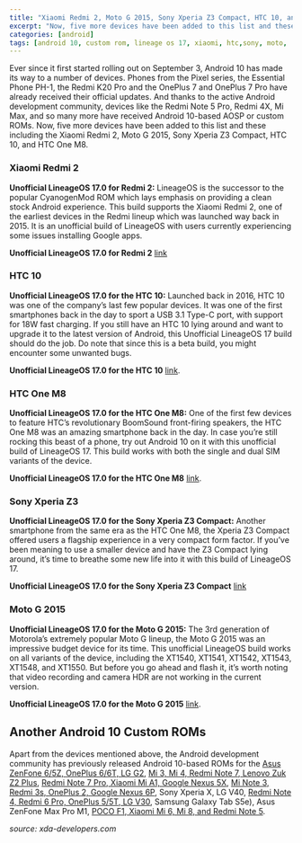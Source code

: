 ```yaml
---
title: "Xiaomi Redmi 2, Moto G 2015, Sony Xperia Z3 Compact, HTC 10, and HTC One M8 receive Android 10 custom ROMs"
excerpt: "Now, five more devices have been added to this list and these including the Xiaomi Redmi 2, Moto G 2015, Sony Xperia Z3 Compact, HTC 10, and HTC One M8."
categories: [android]
tags: [android 10, custom rom, lineage os 17, xiaomi, htc,sony, moto,
---
```

Ever since it first started rolling out on September 3, Android 10 has made its way to a number of devices. Phones from the Pixel series, the Essential Phone PH-1, the Redmi K20 Pro and the OnePlus 7 and OnePlus 7 Pro have already received their official updates. And thanks to the active Android development community, devices like the Redmi Note 5 Pro, Redmi 4X, Mi Max, and so many more have received Android 10-based AOSP or custom ROMs. Now, five more devices have been added to this list and these including the Xiaomi Redmi 2, Moto G 2015, Sony Xperia Z3 Compact, HTC 10, and HTC One M8.

### Xiaomi Redmi 2

**Unofficial LineageOS 17.0 for Redmi 2:** LineageOS is the successor to the popular CyanogenMod ROM which lays emphasis on providing a clean stock Android experience. This build supports the Xiaomi Redmi 2, one of the earliest devices in the Redmi lineup which was launched way back in 2015. It is an unofficial build of LineageOS with users currently experiencing some issues installing Google apps.

**Unofficial LineageOS 17.0 for Redmi 2** [link](https://forum.xda-developers.com/redmi-2/development/rom-lineageos-17-0-t3975991)

### HTC 10

**Unofficial LineageOS 17.0 for the HTC 10:** Launched back in 2016, HTC 10 was one of the company’s last few popular devices. It was one of the first smartphones back in the day to sport a USB 3.1 Type-C port, with support for 18W fast charging. If you still have an HTC 10 lying around and want to upgrade it to the latest version of Android, this Unofficial LineageOS 17 build should do the job. Do note that since this is a beta build, you might encounter some unwanted bugs.

**Unofficial LineageOS 17.0 for the HTC 10** [link](https://forum.xda-developers.com/htc-10/development/rom-lineageos-17-0-unofficial-builds-pme-t3976079).

### HTC One M8

**Unofficial LineageOS 17.0 for the HTC One M8:** One of the first few devices to feature HTC’s revolutionary BoomSound front-firing speakers, the HTC One M8 was an amazing smartphone back in the day. In case you’re still rocking this beast of a phone, try out Android 10 on it with this unofficial build of LineageOS 17. This build works with both the single and dual SIM variants of the device.

**Unofficial LineageOS 17.0 for the HTC One M8** [link](https://forum.xda-developers.com/htc-one-m8/development/rom-lineageos-17-0-nightlies-htc-one-m8-t3976989).

### Sony Xperia Z3

**Unofficial LineageOS 17.0 for the Sony Xperia Z3 Compact:** Another smartphone from the same era as the HTC One M8, the Xperia Z3 Compact offered users a flagship experience in a very compact form factor. If you’ve been meaning to use a smaller device and have the Z3 Compact lying around, it’s time to breathe some new life into it with this build of LineageOS 17.

**Unofficial LineageOS 17.0 for the Sony Xperia Z3 Compact** [link](https://forum.xda-developers.com/z3-compact/orig-development/10-lineageos-17-0-z3c-t3976529)

### Moto G 2015

**Unofficial LineageOS 17.0 for the Moto G 2015:** The 3rd generation of Motorola’s extremely popular Moto G lineup, the Moto G 2015 was an impressive budget device for its time. This unofficial LineageOS build works on all variants of the device, including the XT1540, XT1541, XT1542, XT1543, XT1548, and XT1550. But before you go ahead and flash it, it’s worth noting that video recording and camera HDR are not working in the current version.

**Unofficial LineageOS 17.0 for the Moto G 2015** [link](https://forum.xda-developers.com/2015-moto-g/development/rom-lineageos-17-0-t3977227).

## Another Android 10 Custom ROMs

Apart from the devices mentioned above, the Android development community has previously released Android 10-based ROMs for the [Asus ZenFone 6/5Z, OnePlus 6/6T, LG G2](/), [Mi 3, Mi 4, Redmi Note 7, Lenovo Zuk Z2 Plus](/), [Redmi Note 7 Pro, Xiaomi Mi A1, Google Nexus 5X](/), [Mi Note 3, Redmi 3s, OnePlus 2, Google Nexus 6P](https://catetan.istimiwir.host/android/android-10-custom-roms-for-mi-note-3-oneplus-2-nexus-6p-xperi-x-lg-v40/), Sony Xperia X, LG V40, [Redmi Note 4, Redmi 6 Pro, OnePlus 5/5T, LG V30](https://catetan.istimiwir.host/android/android-10-custom-roms-for-redmi-note-4-redmi-6-pro-oneplus-5-5t-lg-v30-galaxy-tab-s5e/), Samsung Galaxy Tab S5e), Asus ZenFone Max Pro M1, [POCO F1, Xiaomi Mi 6, Mi 8, and Redmi Note 5](https://catetan.istimiwir.host/android/android-10-custom-roms-for-poco-f1-mi-6-mi-8-redmi-5-plus/).

_source: xda-developers.com_
